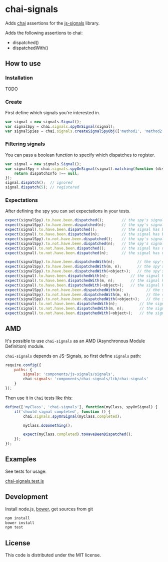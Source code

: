 # chai-signals
Adds [chai](https://github.com/chaijs/chai) assertions for the [js-signals](https://github.com/millermedeiros/js-signals) library.

Adds the following assertions to chai:
 * dispatched()
 * dispatchedWith()

How to use
--------------
### Installation

TODO

### Create
First define which signals you're interested in.

```js
var signal = new signals.Signal();
var signalSpy = chai.signals.spyOnSignal(signal);
var signalSpies = chai.signals.createSignalSpyObj(['method1', 'method2']);
```

### Filtering signals
You can pass a boolean function to specify which dispatches to register.

```js
var signal = new signals.Signal();
var signalSpy = chai.signals.spyOnSignal(signal).matching(function (dispatchInfo) {
	return dispatchInfo !== null;
});
signal.dispatch();  // ignored
signal.dispatch(5); // registered
```

### Expectations
After defining the spy you can set expectations in your tests.

```js
expect(signalSpy).to.have.been.dispatched();        // the spy's signal has been dispatched at least once
expect(signalSpy).to.have.been.dispatched(n);       // the spy's signal has been dispatched n times
expect(signal).to.have.been.dispatched();           // the signal has been dispatched at least once
expect(signal).to.have.been.dispatched(n);          // the signal has been dispatched n times
expect(signalSpy).to.not.have.been.dispatched();    // the spy's signal has not been dispatched at all
expect(signalSpy).to.not.have.been.dispatched(n);   // the spy's signal has not been dispatched n times
expect(signal).to.not.have.been.dispatched();       // the signal has not been dispatched at all
expect(signal).to.not.have.been.dispatched(n);      // the signal has not been dispatched at all

expect(signalSpy).to.have.been.dispatchedWith(n);          // the spy's signal has been dispatched using n
expect(signalSpy).to.have.been.dispatchedWith(m, n);       // the spy's signal has been dispatched using (m, n)
expect(signalSpy).to.have.been.dispatchedWith(<object>);   // the spy's signal has been dispatched with using object
expect(signal).to.have.been.dispatchedWith(n);          // the signal has been dispatched using n
expect(signal).to.have.been.dispatchedWith(m, n);       // the signal has been dispatched using (m, n)
expect(signal).to.have.been.dispatchedWith(<object>);   // the signal has been dispatched with using object
expect(signalSpy).to.not.have.been.dispatchedWith(n);          // the spy's signal has not been dispatched using n
expect(signalSpy).to.not.have.been.dispatchedWith(m, n);       // the spy's signal has not been dispatched using (m, n)
expect(signalSpy).to.not.have.been.dispatchedWith(<object>);   // the spy's signal has not been dispatched with using object
expect(signal).to.not.have.been.dispatchedWith(n);          // the signal has not been dispatched using n
expect(signal).to.not.have.been.dispatchedWith(m, n);       // the signal has not been dispatched using (m, n)
expect(signal).to.not.have.been.dispatchedWith(<object>);   // the signal has not been dispatched with using object
```

AMD
-------------
It's possible to use `chai-signals` as an AMD (Asynchronous Module Definition) module.

`chai-signals` depends on JS-Signals, so first define `signals` path:

```js
require.config({
	paths: {
		signals: 'components/js-signals/signals',
		chai-signals: 'components/chai-signals/lib/chai-signals'
	}
});
```

Then use it in `Chai` tests like this:

```js
define(['myClass', 'chai-signals'], function(myClass, spyOnSignal) {
	it('should signal completed', function () {
		chai.signals.spyOnSignal(myClass.completed);

		myClass.doSomething();

		expect(myClass.completed).toHaveBeenDispatched();
	});
});
```

Examples
--------
See tests for usage:

[chai-signals.test.js](https://github.com/StephenDavidson/chai-signals/blob/master/chai-signals.test.js)

Development
-----------
Install node.js, [bower](http://twitter.github.com/bower), get sources from git

```js
npm install
bower install
npm test
```

License
-------
This code is distributed under the MIT license.

